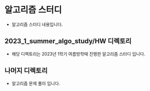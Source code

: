 # 알고리즘 스터디
- 알고리즘 스터디 내용입니다.

## 2023_1_summer_algo_study/HW 디렉토리
- 해당 디렉토리는 2023년 1학기 여름방학때 진행한 알고리즘 스터디 입니다.


## 나머지 디렉토리
- 알고리즘 문제 풀이 입니다.
  
